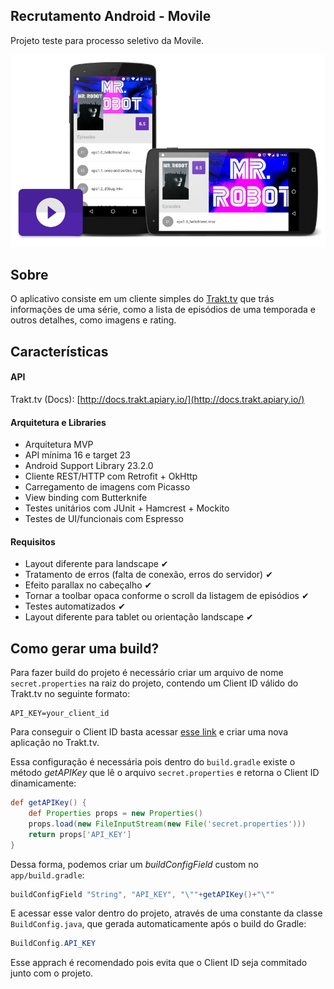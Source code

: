 ## Recrutamento Android - Movile

Projeto teste para processo seletivo da Movile.

![Hero image](art/hero.jpg)

## Sobre

O aplicativo consiste em um cliente simples do [Trakt.tv](http://trakt.tv) que trás informações de uma série, como a lista de episódios de uma temporada e outros detalhes, como imagens e rating.


## Características

#### API
Trakt.tv (Docs): [http://docs.trakt.apiary.io/](http://docs.trakt.apiary.io/)


#### Arquitetura e Libraries

* Arquitetura MVP
* API mínima 16 e target 23
* Android Support Library 23.2.0
* Cliente REST/HTTP com Retrofit + OkHttp
* Carregamento de imagens com Picasso
* View binding com Butterknife
* Testes unitários com JUnit + Hamcrest + Mockito
* Testes de UI/funcionais com Espresso

#### Requisitos

* Layout diferente para landscape ✔︎
* Tratamento de erros (falta de conexão, erros do servidor) ✔︎
* Efeito parallax no cabeçalho ✔︎
* Tornar a toolbar opaca conforme o scroll da listagem de episódios ✔︎
* Testes automatizados ✔︎
* Layout diferente para tablet ou orientação landscape ✔︎

## Como gerar uma build?

Para fazer build do projeto é necessário criar um arquivo de nome `secret.properties` na raiz do projeto, contendo um Client ID válido do Trakt.tv no seguinte formato:

	API_KEY=your_client_id

Para conseguir o Client ID basta acessar [esse link](https://trakt.tv/oauth/applications/new) e criar uma nova aplicação no Trakt.tv.

Essa configuração é necessária pois dentro do `build.gradle` existe o método *getAPIKey* que lê o arquivo `secret.properties` e retorna o Client ID dinamicamente:

```groovy
def getAPIKey() {
   	def Properties props = new Properties()
    props.load(new FileInputStream(new File('secret.properties')))
   	return props['API_KEY']
}
```

Dessa forma, podemos criar um *buildConfigField* custom no `app/build.gradle`:

```groovy
buildConfigField "String", "API_KEY", "\""+getAPIKey()+"\""
```
E acessar esse valor dentro do projeto, através de uma constante da classe `BuildConfig.java`, que gerada automaticamente após o build do Gradle:

```java
BuildConfig.API_KEY
```

Esse apprach é recomendado pois evita que o Client ID seja commitado junto com o projeto.




